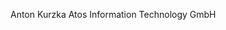 Anton Kurzka
Atos Information Technology GmbH
<!---
kurzkaa/kurzkaa is a ✨ special ✨ repository because its `README.md` (this file) appears on your GitHub profile.
You can click the Preview link to take a look at your changes.
--->
